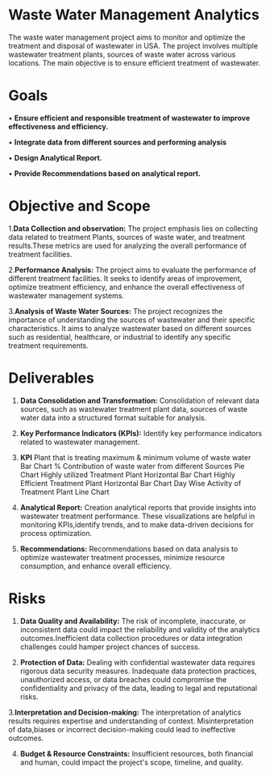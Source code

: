 # Waste Water Management Analytics

The waste water management project aims to monitor and optimize the treatment and disposal of wastewater in USA. The project involves multiple wastewater treatment plants, sources of waste water across various locations. The main objective is to ensure efficient treatment of wastewater.

# Goals

• **Ensure efficient and responsible treatment of wastewater to improve effectiveness and efficiency.**

• **Integrate data from different sources and performing analysis**

• **Design Analytical Report.**

• **Provide Recommendations based on analytical report.**

# Objective and Scope

1.**Data Collection and observation:** The project emphasis lies on collecting data related to treatment Plants, sources of waste water, and treatment results.These metrics are used for analyzing the overall performance of treatment facilities.

2.**Performance Analysis:** The project aims to evaluate the performance of different treatment facilities. It seeks to identify areas of improvement, optimize treatment efficiency, and enhance the overall effectiveness of wastewater management systems.
                            
3.**Analysis of Waste Water Sources:** The project recognizes the importance of understanding the sources of wastewater and their specific characteristics. It aims 
                                       to analyze wastewater based on different sources such as residential, healthcare, or industrial to identify any specific                                            treatment 
                                      requirements.

# Deliverables

1. **Data Consolidation and Transformation:** Consolidation of relevant data sources, such as wastewater treatment plant data, sources of waste water data into a structured format suitable for analysis.
2. **Key Performance Indicators (KPIs):** Identify key performance indicators related to wastewater management.
  
4. **KPI**
   Plant that is treating maximum & minimum volume of waste water                     Bar Chart
   % Contribution of waste water from different Sources                               Pie Chart
   Highly utilized Treatment Plant Horizontal                                         Bar Chart
   Highly Efficient Treatment Plant Horizontal                                        Bar Chart
   Day Wise Activity of Treatment Plant                                               Line Chart

5. **Analytical Report:** Creation analytical reports that provide insights into wastewater treatment performance. These visualizations are helpful in monitoring KPIs,identify trends, and to make data-driven decisions for process optimization.
   
6. **Recommendations:** Recommendations based on data analysis to optimize wastewater treatment processes, minimize resource consumption, and enhance overall efficiency.

# Risks

1. **Data Quality and Availability:** The risk of incomplete, inaccurate, or inconsistent data could impact the reliability and validity of the analytics outcomes.Inefficient data collection procedures or data integration challenges could hamper project chances of success.

2. **Protection of Data:** Dealing with confidential wastewater data requires rigorous data security measures. Inadequate data protection practices, unauthorized access, or data breaches could compromise the confidentiality and privacy of the data, leading to legal and reputational risks.

3.**Interpretation and Decision-making:** The interpretation of analytics results requires expertise and understanding of context. Misinterpretation of data,biases or incorrect decision-making could lead to ineffective outcomes. 

4. **Budget & Resource Constraints:** Insufficient resources, both financial and human, could impact the project's scope, timeline, and quality.

   
